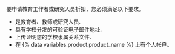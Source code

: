 要申请教育工作者或研究人员折扣，您必须满足以下要求。

- 是教育者、教师或研究人员.
- 具有学校分发的可验证电子邮件地址.
- 上传证明您的学校隶属关系文件.
- 在 {% data variables.product.product_name %} 上有个人帐户。
